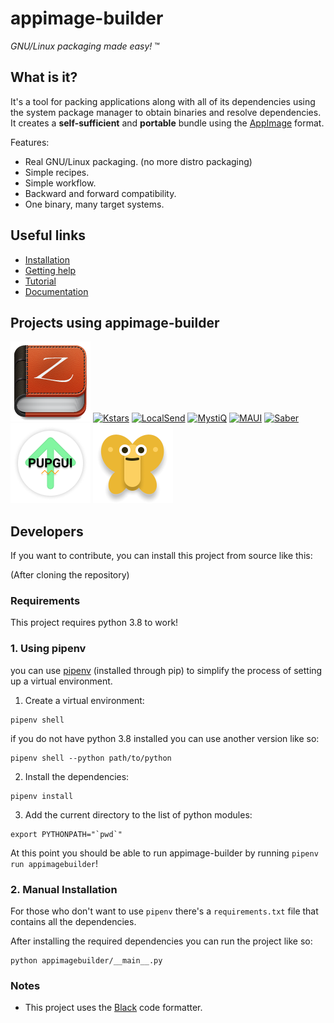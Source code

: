 # appimage-builder

*GNU/Linux packaging made easy!* ™

## What is it?

It's a tool for packing applications along with all of its dependencies using the system package manager to obtain binaries and resolve dependencies. It creates a **self-sufficient** and **portable** bundle using the [AppImage](https://appimage.org) format.

Features:
- Real GNU/Linux packaging. (no more distro packaging)
- Simple recipes.
- Simple workflow.
- Backward and forward compatibility.
- One binary, many target systems.


## Useful links

- [Installation](https://appimage-builder.readthedocs.io/en/latest/intro/install.html)
- [Getting help](https://appimage-builder.readthedocs.io/en/latest/index.html#getting-help)
- [Tutorial](https://appimage-builder.readthedocs.io/en/latest/intro/tutorial.html)
- [Documentation](https://appimage-builder.readthedocs.io)


## Projects using appimage-builder

[![Zeal](https://raw.githubusercontent.com/zealdocs/zeal/master/assets/freedesktop/128-apps-zeal.png)](https://github.com/zealdocs/zeal/)
[![Kstars](https://invent.kde.org/education/kstars/-/raw/master/logo.png)](https://invent.kde.org/education/kstars)
[![LocalSend](https://raw.githubusercontent.com/localsend/localsend/main/app/assets/img/logo-128.png)](https://localsend.org/#/)
[![MystiQ](https://raw.githubusercontent.com/swl-x/MystiQ/master/icons/mystiq_128x128.png)](https://github.com/swl-x/MystiQ)
[![MAUI](https://invent.kde.org/uploads/-/system/group/avatar/1557/avatar.png)](https://invent.kde.org/maui)
[![Saber](https://raw.githubusercontent.com/adil192/saber/main/assets/icon/resized/icon-128x128.png)](https://github.com/adil192/saber)
[![ProtonUp-QT](https://github.com/DavidoTek/ProtonUp-Qt/blob/main/share/icons/hicolor/128x128/apps/net.davidotek.pupgui2.png)](https://davidotek.github.io/protonup-qt/#home)
[<img src="https://raw.githubusercontent.com/LinwoodDev/Butterfly/develop/app/images/logo.png" width="128" />](https://docs.butterfly.linwood.dev/)


## Developers

If you want to contribute, you can install this project from source like this:

(After cloning the repository)

### Requirements

This project requires python 3.8 to work!

### 1. Using pipenv

you can use [pipenv](https://pipenv.pypa.io/) (installed through pip) to simplify the process of setting up a virtual environment.

1. Create a virtual environment:

```shell
pipenv shell
```

if you do not have python 3.8 installed you can use another version like so:

```shell
pipenv shell --python path/to/python
```

2. Install the dependencies:

```shell
pipenv install
```

3. Add the current directory to the list of python modules:

```shell
export PYTHONPATH="`pwd`"
```

At this point you should be able to run appimage-builder by running `pipenv run appimagebuilder`!

### 2. Manual Installation

For those who don't want to use `pipenv` there's a `requirements.txt` file that contains all the dependencies.

After installing the required dependencies you can run the project like so:

```shell
python appimagebuilder/__main__.py
```

### Notes

- This project uses the [Black](https://pypi.org/project/black/) code formatter.
